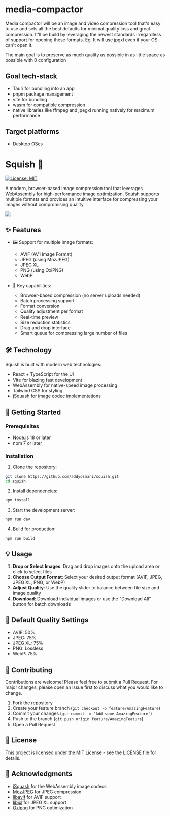 # media-compactor

Media compactor will be an image and video compression tool that's easy to use and sets all the best defaults for minimal quality loss and great compression. It'll be build by leveraging the newest standards irregardless of support for opening these formats.
Eg. It will use jpgxl even if your OS can't open it.

The main goal is to preserve as much quality as possible in as little space as possible with 0 configuration

## Goal tech-stack

- Tauri for bundling into an app
- pnpm package management
- vite for bundling
- wasm for compatible compression
- native libraries like ffmpeg and jpegxl running natively for maximum performance

## Target platforms

- Desktop OSes

# Squish 🎨

[![License: MIT](https://img.shields.io/badge/License-MIT-blue.svg)](https://opensource.org/licenses/MIT)

A modern, browser-based image compression tool that leverages WebAssembly for high-performance image optimization. Squish supports multiple formats and provides an intuitive interface for compressing your images without compromising quality.

![](https://squish.addy.ie/meta.jpg)

## ✨ Features

- 🖼️ Support for multiple image formats:

  - AVIF (AV1 Image Format)
  - JPEG (using MozJPEG)
  - JPEG XL
  - PNG (using OxiPNG)
  - WebP

- 🚀 Key capabilities:
  - Browser-based compression (no server uploads needed)
  - Batch processing support
  - Format conversion
  - Quality adjustment per format
  - Real-time preview
  - Size reduction statistics
  - Drag and drop interface
  - Smart queue for compressing large number of files

## 🛠️ Technology

Squish is built with modern web technologies:

- React + TypeScript for the UI
- Vite for blazing fast development
- WebAssembly for native-speed image processing
- Tailwind CSS for styling
- jSquash for image codec implementations

## 🚀 Getting Started

### Prerequisites

- Node.js 18 or later
- npm 7 or later

### Installation

1. Clone the repository:

```bash
git clone https://github.com/addyosmani/squish.git
cd squish
```

2. Install dependencies:

```bash
npm install
```

3. Start the development server:

```bash
npm run dev
```

4. Build for production:

```bash
npm run build
```

## 💡 Usage

1. **Drop or Select Images**: Drag and drop images onto the upload area or click to select files
2. **Choose Output Format**: Select your desired output format (AVIF, JPEG, JPEG XL, PNG, or WebP)
3. **Adjust Quality**: Use the quality slider to balance between file size and image quality
4. **Download**: Download individual images or use the "Download All" button for batch downloads

## 🔧 Default Quality Settings

- AVIF: 50%
- JPEG: 75%
- JPEG XL: 75%
- PNG: Lossless
- WebP: 75%

## 🤝 Contributing

Contributions are welcome! Please feel free to submit a Pull Request. For major changes, please open an issue first to discuss what you would like to change.

1. Fork the repository
2. Create your feature branch (`git checkout -b feature/AmazingFeature`)
3. Commit your changes (`git commit -m 'Add some AmazingFeature'`)
4. Push to the branch (`git push origin feature/AmazingFeature`)
5. Open a Pull Request

## 📝 License

This project is licensed under the MIT License - see the [LICENSE](LICENSE) file for details.

## 🙏 Acknowledgments

- [jSquash](https://github.com/jamsinclair/jSquash) for the WebAssembly image codecs
- [MozJPEG](https://github.com/mozilla/mozjpeg) for JPEG compression
- [libavif](https://github.com/AOMediaCodec/libavif) for AVIF support
- [libjxl](https://github.com/libjxl/libjxl) for JPEG XL support
- [Oxipng](https://github.com/shssoichiro/oxipng) for PNG optimization
